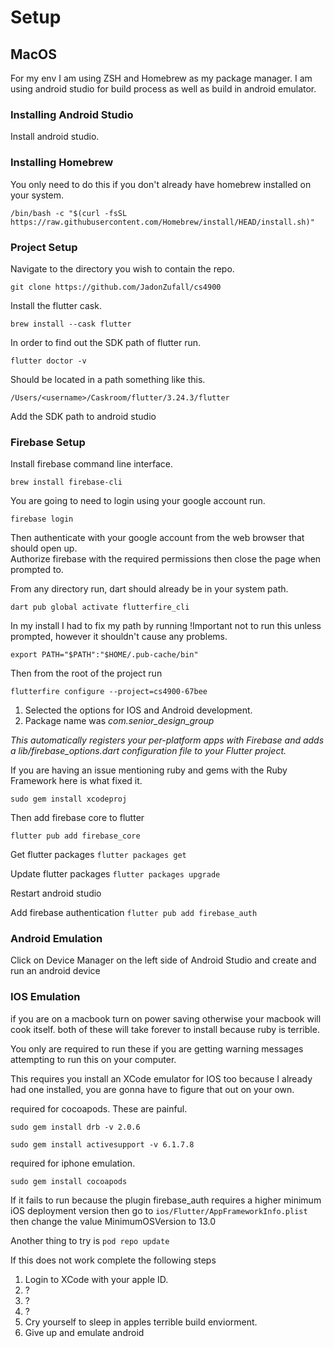 # Setup




## MacOS
For my env I am using ZSH and Homebrew as my package manager.
I am using android studio for build process as well as build in android emulator.




### Installing Android Studio
Install android studio.




### Installing Homebrew
You only need to do this if you don't already have homebrew installed on your system.

`/bin/bash -c "$(curl -fsSL https://raw.githubusercontent.com/Homebrew/install/HEAD/install.sh)"`




### Project Setup
Navigate to the directory you wish to contain the repo.

`git clone https://github.com/JadonZufall/cs4900`

Install the flutter cask.

`brew install --cask flutter`

In order to find out the SDK path of flutter run.

`flutter doctor -v`

Should be located in a path something like this.

`/Users/<username>/Caskroom/flutter/3.24.3/flutter`

Add the SDK path to android studio




### Firebase Setup
Install firebase command line interface.

`brew install firebase-cli`


You are going to need to login using your google account run.

`firebase login`

Then authenticate with your google account from the web browser that should open up.  
Authorize firebase with the required permissions then close the page when prompted to.


From any directory run, dart should already be in your system path.

`dart pub global activate flutterfire_cli`


In my install I had to fix my path by running
!Important not to run this unless prompted, however it shouldn't cause any problems.

`export PATH="$PATH":"$HOME/.pub-cache/bin"`


Then from the root of the project run

`flutterfire configure --project=cs4900-67bee`

1. Selected the options for IOS and Android development.
2. Package name was *com.senior_design_group*

*This automatically registers your per-platform apps with Firebase and adds
a lib/firebase_options.dart configuration file to your Flutter project.*


If you are having an issue mentioning ruby and gems with the Ruby Framework here is what fixed it.

`sudo gem install xcodeproj`


Then add firebase core to flutter

`flutter pub add firebase_core`


Get flutter packages
`flutter packages get`


Update flutter packages
`flutter packages upgrade`

Restart android studio

Add firebase authentication
`flutter pub add firebase_auth`

### Android Emulation
Click on Device Manager on the left side of Android Studio and create and run an android device


### IOS Emulation
if you are on a macbook turn on power saving otherwise your macbook will cook itself.
both of these will take forever to install because ruby is terrible.

You only are required to run these if you are getting warning messages attempting to run this
on your computer.

This requires you install an XCode emulator for IOS too because I already had one installed,
you are gonna have to figure that out on your own.

required for cocoapods.  These are painful.

`sudo gem install drb -v 2.0.6`

`sudo gem install activesupport -v 6.1.7.8`


required for iphone emulation.

`sudo gem install cocoapods`


If it fails to run because the plugin firebase_auth requires a higher minimum iOS deployment
version then go to 
`ios/Flutter/AppFrameworkInfo.plist`
then change the value MinimumOSVersion to 13.0

Another thing to try is
`pod repo update`

If this does not work complete the following steps
1. Login to XCode with your apple ID.
2. ?
3. ?
4. ?
5. Cry yourself to sleep in apples terrible build enviorment.
6. Give up and emulate android


